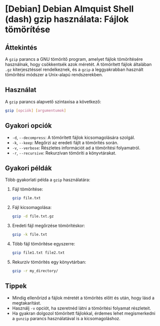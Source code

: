 # [Debian] Debian Almquist Shell (dash) gzip használata: Fájlok tömörítése

## Áttekintés
A `gzip` parancs a GNU tömörítő program, amelyet fájlok tömörítésére használnak, hogy csökkentsék azok méretét. A tömörített fájlok általában `.gz` kiterjesztéssel rendelkeznek, és a `gzip` a leggyakrabban használt tömörítési módszer a Unix-alapú rendszerekben.

## Használat
A `gzip` parancs alapvető szintaxisa a következő:

```bash
gzip [opciók] [argumentumok]
```

## Gyakori opciók
- `-d`, `--decompress`: A tömörített fájlok kicsomagolására szolgál.
- `-k`, `--keep`: Megőrzi az eredeti fájlt a tömörítés során.
- `-v`, `--verbose`: Részletes információt ad a tömörítési folyamatról.
- `-r`, `--recursive`: Rekurzívan tömöríti a könyvtárakat.

## Gyakori példák
Több gyakorlati példa a `gzip` használatára:

1. Fájl tömörítése:
   ```bash
   gzip file.txt
   ```

2. Fájl kicsomagolása:
   ```bash
   gzip -d file.txt.gz
   ```

3. Eredeti fájl megőrzése tömörítéskor:
   ```bash
   gzip -k file.txt
   ```

4. Több fájl tömörítése egyszerre:
   ```bash
   gzip file1.txt file2.txt
   ```

5. Rekurzív tömörítés egy könyvtárban:
   ```bash
   gzip -r my_directory/
   ```

## Tippek
- Mindig ellenőrizd a fájlok méretét a tömörítés előtt és után, hogy lásd a megtakarítást.
- Használj `-v` opciót, ha szeretnéd látni a tömörítési folyamat részleteit.
- Ha gyakran dolgozol tömörített fájlokkal, érdemes lehet megismerkedni a `gunzip` parancs használatával is a kicsomagoláshoz.